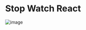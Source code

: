 
# Stop Watch React

![image](https://github.com/shahbazalamjobs/Stop-watch-React/assets/125631878/11c21a5a-0098-45e5-a563-6fd80b129303)
